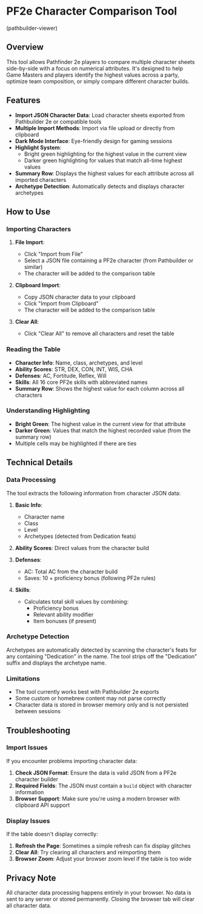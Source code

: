 # PF2e Character Comparison Tool
(pathbuilder-viewer)

## Overview

This tool allows Pathfinder 2e players to compare multiple character sheets side-by-side with a focus on numerical attributes. It's designed to help Game Masters and players identify the highest values across a party, optimize team composition, or simply compare different character builds.

## Features

- **Import JSON Character Data**: Load character sheets exported from Pathbuilder 2e or compatible tools
- **Multiple Import Methods**: Import via file upload or directly from clipboard
- **Dark Mode Interface**: Eye-friendly design for gaming sessions
- **Highlight System**:
  - Bright green highlighting for the highest value in the current view
  - Darker green highlighting for values that match all-time highest values
- **Summary Row**: Displays the highest values for each attribute across all imported characters
- **Archetype Detection**: Automatically detects and displays character archetypes

## How to Use

### Importing Characters

1. **File Import**:
   - Click "Import from File"
   - Select a JSON file containing a PF2e character (from Pathbuilder or similar)
   - The character will be added to the comparison table

2. **Clipboard Import**:
   - Copy JSON character data to your clipboard
   - Click "Import from Clipboard"
   - The character will be added to the comparison table

3. **Clear All**:
   - Click "Clear All" to remove all characters and reset the table

### Reading the Table

- **Character Info**: Name, class, archetypes, and level
- **Ability Scores**: STR, DEX, CON, INT, WIS, CHA
- **Defenses**: AC, Fortitude, Reflex, Will
- **Skills**: All 16 core PF2e skills with abbreviated names
- **Summary Row**: Shows the highest value for each column across all characters

### Understanding Highlighting

- **Bright Green**: The highest value in the current view for that attribute
- **Darker Green**: Values that match the highest recorded value (from the summary row)
- Multiple cells may be highlighted if there are ties

## Technical Details

### Data Processing

The tool extracts the following information from character JSON data:

1. **Basic Info**:
   - Character name
   - Class
   - Level
   - Archetypes (detected from Dedication feats)

2. **Ability Scores**: Direct values from the character build

3. **Defenses**:
   - AC: Total AC from the character build
   - Saves: 10 + proficiency bonus (following PF2e rules)

4. **Skills**:
   - Calculates total skill values by combining:
     - Proficiency bonus
     - Relevant ability modifier
     - Item bonuses (if present)

### Archetype Detection

Archetypes are automatically detected by scanning the character's feats for any containing "Dedication" in the name. The tool strips off the "Dedication" suffix and displays the archetype name.

### Limitations

- The tool currently works best with Pathbuilder 2e exports
- Some custom or homebrew content may not parse correctly
- Character data is stored in browser memory only and is not persisted between sessions

## Troubleshooting

### Import Issues

If you encounter problems importing character data:

1. **Check JSON Format**: Ensure the data is valid JSON from a PF2e character builder
2. **Required Fields**: The JSON must contain a `build` object with character information
3. **Browser Support**: Make sure you're using a modern browser with clipboard API support

### Display Issues

If the table doesn't display correctly:

1. **Refresh the Page**: Sometimes a simple refresh can fix display glitches
2. **Clear All**: Try clearing all characters and reimporting them
3. **Browser Zoom**: Adjust your browser zoom level if the table is too wide

## Privacy Note

All character data processing happens entirely in your browser. No data is sent to any server or stored permanently. Closing the browser tab will clear all character data.

